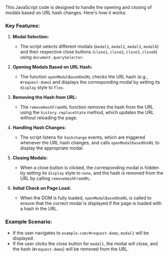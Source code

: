 This JavaScript code is designed to handle the opening and closing of modals based on URL hash changes. Here's how it works:

### Key Features:

1. **Modal Selection:**
   - The script selects different modals (`modal1`, `modal2`, `modal3`, `modal6`) and their respective close buttons (`close1`, `close2`, `close3`, `close6`) using `document.querySelector`.

2. **Opening Modals Based on URL Hash:**
   - The function `openModalBasedOnURL` checks the URL hash (e.g., `#request-demo`) and displays the corresponding modal by setting its `display` style to `flex`.

3. **Removing the Hash from URL:**
   - The `removeHashFromURL` function removes the hash from the URL using the `history.replaceState` method, which updates the URL without reloading the page.

4. **Handling Hash Changes:**
   - The script listens for `hashchange` events, which are triggered whenever the URL hash changes, and calls `openModalBasedOnURL` to display the appropriate modal.

5. **Closing Modals:**
   - When a close button is clicked, the corresponding modal is hidden by setting its `display` style to `none`, and the hash is removed from the URL by calling `removeHashFromURL`.

6. **Initial Check on Page Load:**
   - When the DOM is fully loaded, `openModalBasedOnURL` is called to ensure that the correct modal is displayed if the page is loaded with a hash in the URL.

### Example Scenario:
- If the user navigates to `example.com/#request-demo`, `modal1` will be displayed.
- If the user clicks the close button for `modal1`, the modal will close, and the hash (`#request-demo`) will be removed from the URL.
